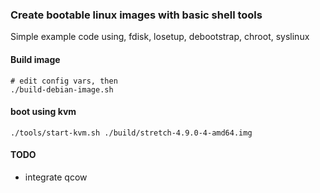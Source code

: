 
### Create bootable linux images with basic shell tools

Simple example code using, fdisk, losetup, debootstrap, chroot, syslinux

#### Build image
```
# edit config vars, then
./build-debian-image.sh
```

#### boot using kvm
```
./tools/start-kvm.sh ./build/stretch-4.9.0-4-amd64.img
```

#### TODO

- integrate qcow

